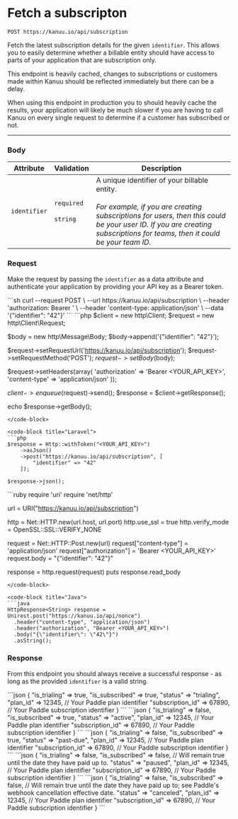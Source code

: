 # Fetch a subscripton

`POST https://kanuu.io/api/subscription`

Fetch the latest subscription details for the given `identifier`. This allows you to easily determine whether a billable entity should have access to
parts of your application that are subscription only.

This endpoint is heavily cached, changes to subscriptions or customers made within Kanuu should be reflected immediately but there can be a delay.

When using this endpoint in production you to should heavily cache the results, your application will likely be much slower if you are having to call Kanuu
on every single request to determine if a customer has subscribed or not.

--- 

### Body

| Attribute | Validation | Description |
| - | - | - |
| `identifier` | `required`<br><br>`string` | A unique identifier of your billable entity.<br><br>*For example, if you are creating subscriptions for users, then this could be your user ID. If you are creating subscriptions for teams, then it could be your team ID.* | 

### Request

Make the request by passing the `identifier` as a data attribute and authenticate your application by providing your API key as a Bearer token.

<code-group>
<code-block title="Curl" active>
```sh
curl --request POST \
  --url https://kanuu.io/api/subscription \
  --header 'authorization: Bearer <YOUR_API_KEY>' \
  --header 'content-type: application/json' \
  --data '{"identifier": "42"}'
```
</code-block>

<code-block title="PHP">
```php
$client = new http\Client;
$request = new http\Client\Request;

$body = new http\Message\Body;
$body->append('{"identifier": "42"}');

$request->setRequestUrl('https://kanuu.io/api/subscription');
$request->setRequestMethod('POST');
$request->setBody($body);

$request->setHeaders(array(
  'authorization' => 'Bearer <YOUR_API_KEY>',
  'content-type' => 'application/json'
));

$client->enqueue($request)->send();
$response = $client->getResponse();

echo $response->getBody();
```
</code-block>

<code-block title="Laravel">
```php
$response = Http::withToken("<YOUR_API_KEY>")
    ->asJson()
    ->post("https://kanuu.io/api/subscription", [
        "identifier" => "42"
    ]);

$response->json();
```
</code-block>

<code-block title="Ruby">
```ruby
require 'uri'
require 'net/http'

url = URI("https://kanuu.io/api/subscription")

http = Net::HTTP.new(url.host, url.port)
http.use_ssl = true
http.verify_mode = OpenSSL::SSL::VERIFY_NONE

request = Net::HTTP::Post.new(url)
request["content-type"] = 'application/json'
request["authorization"] = 'Bearer <YOUR_API_KEY>'
request.body = "{\"identifier\": \"42\"}"

response = http.request(request)
puts response.read_body
```
</code-block>

<code-block title="Java">
```java
HttpResponse<String> response = Unirest.post("https://kanuu.io/api/nonce")
  .header("content-type", "application/json")
  .header("authorization", "Bearer <YOUR_API_KEY>")
  .body("{\"identifier\": \"42\"}")
  .asString();
```
</code-block>
</code-group>


### Response

From this endpoint you should always receive a successful response - as long as the provided `identifier` is a valid string.

<code-group>
<code-block title="200 - Trialing" active>
```json
{
    "is_trialing" => true,
    "is_subscribed" => true,
    "status" => "trialing",
    "plan_id" => 12345, // Your Paddle plan identifier
    "subscription_id" => 67890, // Your Paddle subscription identifier
}
```
</code-block>

<code-block title="200 - Active">
```json
{
    "is_trialing" => false,
    "is_subscribed" => true,
    "status" => "active",
    "plan_id" => 12345, // Your Paddle plan identifier
    "subscription_id" => 67890, // Your Paddle subscription identifier
}
```
</code-block>

<code-block title="200 - Past Due">
```json
{
    "is_trialing" => false,
    "is_subscribed" => true,
    "status" => "past-due",
    "plan_id" => 12345, // Your Paddle plan identifier
    "subscription_id" => 67890, // Your Paddle subscription identifier
}
```
</code-block>

<code-block title="200 - Paused">
```json
{
    "is_trialing" => false,
    "is_subscribed" => false,  // Will remain true until the date they have paid up to.
    "status" => "paused",
    "plan_id" => 12345, // Your Paddle plan identifier
    "subscription_id" => 67890, // Your Paddle subscription identifier
}
```
</code-block>

<code-block title="200 - Canceled">
```json
{
    "is_trialing" => false,
    "is_subscribed" => false, // Will remain true until the date they have paid up to; see Paddle's webhook cancellation effective date.
    "status" => "canceled",
    "plan_id" => 12345, // Your Paddle plan identifier
    "subscription_id" => 67890, // Your Paddle subscription identifier
}
```
</code-block>
</code-group>

